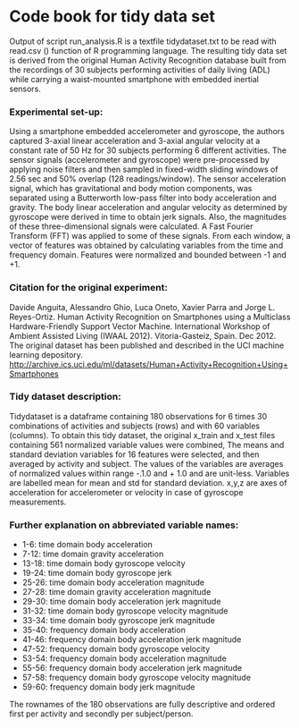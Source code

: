 # Code book for tidy data set

Output of script run_analysis.R is a textfile  tidydataset.txt  to be read with read.csv () function of R programming language.
The resulting tidy data set is derived from the original Human Activity Recognition database built from the recordings of 30 subjects performing activities of daily living (ADL) while carrying a waist-mounted smartphone with embedded inertial sensors. 

### Experimental set-up:

Using a smartphone embedded accelerometer and gyroscope, the authors captured 3-axial linear acceleration and 3-axial angular velocity at a constant rate of 50 Hz for 30 subjects performing 6 different activities. The sensor signals (accelerometer and gyroscope) were pre-processed by applying noise filters and then sampled in fixed-width sliding windows of 2.56 sec and 50% overlap (128 readings/window). The sensor acceleration signal, which has gravitational and body motion components, was separated using a Butterworth low-pass filter into body acceleration and gravity. The body linear acceleration and angular velocity as determined by gyroscope were derived in time to obtain jerk signals. Also, the magnitudes of these three-dimensional signals were calculated. A Fast Fourier Transform (FFT) was applied to some of these signals. From each window, a vector of features was obtained by calculating variables from the time and frequency domain. Features were normalized and bounded between -1 and  +1.

### Citation for the original experiment: 
Davide Anguita, Alessandro Ghio, Luca Oneto, Xavier Parra and Jorge L. Reyes-Ortiz. Human Activity Recognition on Smartphones using a Multiclass Hardware-Friendly Support Vector Machine. International Workshop of Ambient Assisted Living (IWAAL 2012). Vitoria-Gasteiz, Spain. Dec 2012.
The original dataset has been published and described in the UCI machine learning depository. http://archive.ics.uci.edu/ml/datasets/Human+Activity+Recognition+Using+Smartphones

### Tidy dataset description:

Tidydataset is a dataframe containing 180 observations for 6 times 30 combinations of activities and subjects (rows) and with 60 variables (columns).  To obtain this tidy dataset, the original x_train and x_test files containing 561 normalized variable values were combined, The means and standard deviation variables for 16 features were selected, and then averaged by activity and subject.
The values of the variables are averages of normalized values within range -.1.0 and + 1.0 and are unit-less. Variables are labelled mean for mean and std for standard deviation. x,y,z are axes of acceleration for accelerometer or velocity in case of gyroscope measurements. 

### Further explanation on abbreviated variable names:

- 1-6: time domain body acceleration
- 7-12:  time domain gravity acceleration
- 13-18: time domain body gyroscope velocity
- 19-24: time domain body gyroscope jerk
- 25-26: time domain body acceleration magnitude
- 27-28: time domain gravity acceleration magnitude
- 29-30: time domain body acceleration jerk magnitude
- 31-32: time domain body gyroscope velocity magnitude
- 33-34: time domain body gyroscope jerk magnitude
- 35-40: frequency domain body acceleration
- 41-46: frequency domain body acceleration jerk magnitude
- 47-52: frequency domain body gyroscope velocity
- 53-54: frequency domain body acceleration magnitude
- 55-56: frequency domain body acceleration jerk magnitude
- 57-58: frequency domain body gyroscope velocity magnitude
- 59-60: frequency domain body jerk magnitude

The rownames of the 180 observations are fully descriptive and ordered first per activity and secondly per subject/person.

